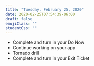 ```yaml
---
title: "Tuesday, February 25, 2020"
date: 2020-02-25T07:54:39-06:00
draft: false
emojiClass: ""
studentCss: ""
---
```


- Complete and turn in your Do Now
- Continue working on your app
- Tornado drill
- Complete and turn in your Exit Ticket